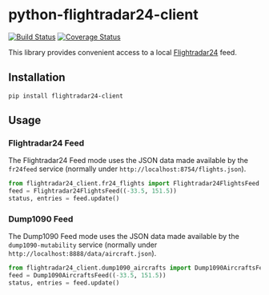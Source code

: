 # python-flightradar24-client

[![Build Status](https://travis-ci.org/exxamalte/python-flightradar24-client.svg)](https://travis-ci.org/exxamalte/python-flightradar24-client)
[![Coverage Status](https://coveralls.io/repos/github/exxamalte/python-flightradar24-client/badge.svg?branch=master)](https://coveralls.io/github/exxamalte/python-flightradar24-client?branch=master)

This library provides convenient access to a local [Flightradar24](https://www.flightradar24.com/) feed.


## Installation
`pip install flightradar24-client`

## Usage

### Flightradar24 Feed

The Flightradar24 Feed mode uses the JSON data made available by the `fr24feed`
service (normally under `http://localhost:8754/flights.json`).

```python
from flightradar24_client.fr24_flights import Flightradar24FlightsFeed
feed = Flightradar24FlightsFeed((-33.5, 151.5))
status, entries = feed.update()
```

### Dump1090 Feed

The Dump1090 Feed mode uses the JSON data made available by the `dump1090-mutability` 
service (normally under `http://localhost:8888/data/aircraft.json`).

```python
from flightradar24_client.dump1090_aircrafts import Dump1090AircraftsFeed
feed = Dump1090AircraftsFeed((-33.5, 151.5))
status, entries = feed.update()
```
